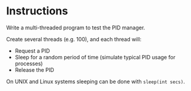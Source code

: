 # Instructions
Write a multi-threaded program to test the PID manager.

Create several threads (e.g. 100), and each thread will:
- Request a PID
- Sleep for a random period of time (simulate typical PID usage for processes)
- Release the PID

On UNIX and Linux systems sleeping can be done with `sleep(int secs)`.